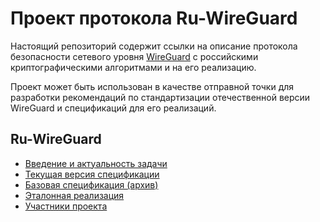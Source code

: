 # Проект протокола Ru-WireGuard

Настоящий репозиторий содержит ссылки на описание протокола безопасности сетевого уровня [WireGuard](https://www.wireguard.com/papers/wireguard.pdf) с российскими криптографическими алгоритмами и на его реализацию.

Проект может быть использован в качестве отправной точки для разработки рекомендаций по стандартизации отечественной версии WireGuard 
и спецификаций для его реализаций.

## Ru-WireGuard
- [Введение и актуальность задачи](intro.md)
- [Текущая версия спецификации](ruwireguard-draft.md)
- [Базовая спецификация (архив)](https://docs.google.com/document/d/1YncqzleySRWU8HzH7t7WrcIkQJTMMJm3OTE0jbu0K0A/edit?usp=sharing)
- [Эталонная реализация](https://github.com/bi-zone/ruwireguard-go)
- [Участники проекта](contributors.md)
